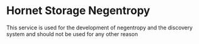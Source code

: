 # Hornet Storage Negentropy

This service is used for the development of negentropy and the discovery system and should not be used for any other reason
